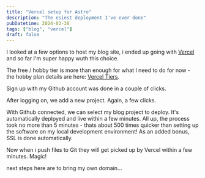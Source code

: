```yaml
---
title: "Vercel setup for Astro"
description: "The esiest deployment I've ever done"
pubDatetime: 2024-03-30
tags: ["blog", "vercel"]
draft: false
---
```


I looked at a few options to host my blog site, i ended up going with [Vercel](https://vercel.com/) and so far I'm super happy wuth this choice. 

The free / hobby tier is more than enough for what I need to do for now - the hobby plan details are here: [Vercel Tiers](https://vercel.com/docs/plans/hobby).

Sign up with my Github account was done in a couple of clicks.

After logging on, we add a new project. Again, a few clicks.

With Github connected, we can select my blog project to deploy. It's automatically deplpyed and live within a few minutes. All up, the process took no more than 5 minutes - thats about 500 times quicker than setting up the software on my local development environment! As an added bonus, SSL is done automatically.

Now when i push files to Git they will get picked up by Vercel within a few minutes. Magic!

next steps here are to bring my own domain...
